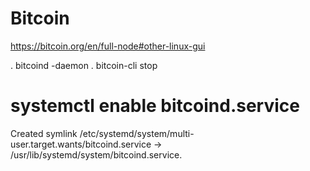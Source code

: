 # Bitcoin

https://bitcoin.org/en/full-node#other-linux-gui

. bitcoind -daemon
. bitcoin-cli stop


#
# systemctl enable bitcoind.service
Created symlink /etc/systemd/system/multi-user.target.wants/bitcoind.service → /usr/lib/systemd/system/bitcoind.service.
